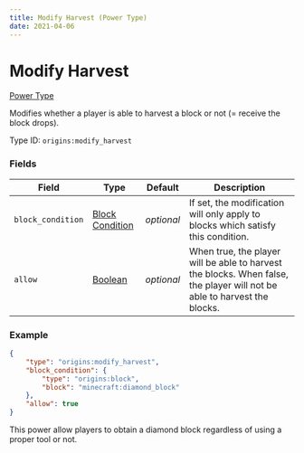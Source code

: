 ```yaml
---
title: Modify Harvest (Power Type)
date: 2021-04-06
---
```


# Modify Harvest

[Power Type](../power_types.md)

Modifies whether a player is able to harvest a block or not (= receive the block drops).

Type ID: `origins:modify_harvest`

### Fields

Field  | Type | Default | Description
-------|------|---------|-------------
`block_condition` | [Block Condition](../block_conditions.md) | _optional_ | If set, the modification will only apply to blocks which satisfy this condition.
`allow` | [Boolean](../types/data_types/boolean.md) | _optional_ | When true, the player will be able to harvest the blocks. When false, the player will not be able to harvest the blocks.


### Example
```json
{
    "type": "origins:modify_harvest",
    "block_condition": {
        "type": "origins:block",
        "block": "minecraft:diamond_block"
    },
    "allow": true
}
```
This power allow players to obtain a diamond block regardless of using a proper tool or not.